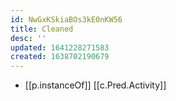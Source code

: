 ```yaml
---
id: NwGxKSkiaBOs3kE0nKW56
title: Cleaned
desc: ''
updated: 1641228271583
created: 1638702190679
---
```




- [[p.instanceOf]] [[c.Pred.Activity]]
